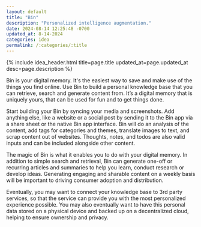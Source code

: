 ```yaml
---
layout: default
title: "Bin"
description: "Personalized intelligence augmentation."
date: 2024-08-14 12:25:48 -0700
updated_at: 8-14-2024
categories: idea
permalink: /:categories/:title
---
```


{% include idea_header.html title=page.title updated_at=page.updated_at desc=page.description %}


Bin is your digital memory. It's the easiest way to save and make use of the things you find online. Use Bin to build a personal knowledge base that you can retrieve, search and generate content from. It’s a digital memory that is uniquely yours, that can be used for fun and to get things done.

Start building your Bin by syncing your media and screenshots. Add anything else, like a website or a social post by sending it to the Bin app via a share sheet or the native Bin app interface. Bin will do an analysis of the content, add tags for categories and themes, translate images to text, and scrap content out of websites. Thoughts, notes, and todos are also valid inputs and can be included alongside other content.

The magic of Bin is what it enables you to do with your digital memory. In addition to simple search and retrieval, Bin can generate one-off or recurring articles and summaries to help you learn, conduct research or develop ideas. Generating engaging and sharable content on a weekly basis will be important to driving consumer adoption and distribution.

Eventually, you may want to connect your knowledge base to 3rd party services, so that the service can provide you with the most personalized experience possible. You may also eventually want to have this personal data stored on a physical device and backed up on a decentralized cloud, helping to ensure ownership and privacy.